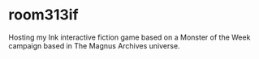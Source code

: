 # room313if
Hosting my Ink interactive fiction game based on a Monster of the Week campaign based in The Magnus Archives universe.
